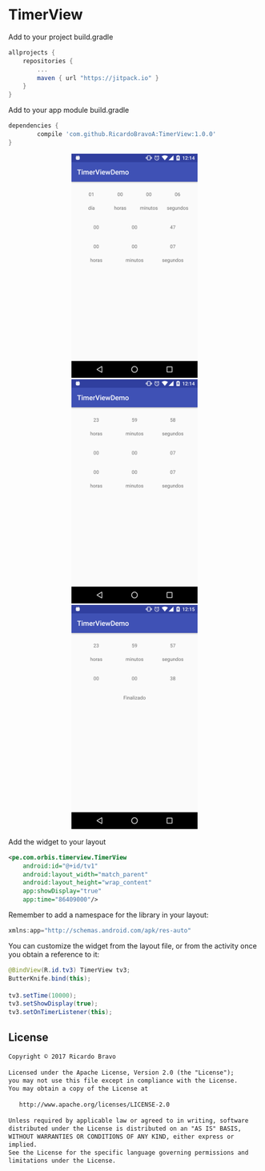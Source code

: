 # TimerView

Add to your project build.gradle
```gradle
allprojects {
	repositories {
		...
		maven { url "https://jitpack.io" }
	}
}
```

Add to your app module build.gradle
```gradle
dependencies {
        compile 'com.github.RicardoBravoA:TimerView:1.0.0'
}
```

<p align="center">
  <img src="img/img_1.png" alt="Image 1" width="50%" />
  <img src="img/img_2.png" alt="Image 2" width="50%"/>
  <img src="img/img_3.png" alt="Image 3" width="50%"/>
</p>

Add the widget to your layout
```xml
<pe.com.orbis.timerview.TimerView
    android:id="@+id/tv1"
    android:layout_width="match_parent"
    android:layout_height="wrap_content"
    app:showDisplay="true"
    app:time="86409000"/>
```

Remember to add a namespace for the library in your layout:
```javascript
xmlns:app="http://schemas.android.com/apk/res-auto"
```

You can customize the widget from the layout file, or from the activity once you obtain a reference to it:
```java
@BindView(R.id.tv3) TimerView tv3;
ButterKnife.bind(this);

tv3.setTime(10000);
tv3.setShowDisplay(true);
tv3.setOnTimerListener(this);
```

License
--------

    Copyright © 2017 Ricardo Bravo

    Licensed under the Apache License, Version 2.0 (the "License");
    you may not use this file except in compliance with the License.
    You may obtain a copy of the License at

       http://www.apache.org/licenses/LICENSE-2.0

    Unless required by applicable law or agreed to in writing, software
    distributed under the License is distributed on an "AS IS" BASIS,
    WITHOUT WARRANTIES OR CONDITIONS OF ANY KIND, either express or implied.
    See the License for the specific language governing permissions and
    limitations under the License.